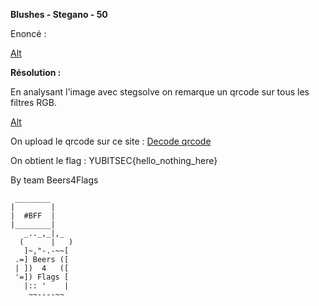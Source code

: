 **Blushes - Stegano - 50**

Enoncé :


[Alt](img/indir.png)


__Résolution :__

En analysant l'image avec stegsolve on remarque un qrcode sur tous les filtres RGB.


[Alt](img/solved.bmp)

On upload le qrcode sur ce site :
[Decode qrcode](https://zxing.org/)


On obtient le flag : 
YUBITSEC{hello_nothing_here}

By team Beers4Flags


```
 ________
|        |
|  #BFF  |
|________|
   _.._,_|,_
  (      |   )
   ]~,"-.-~~[
 .=] Beers ([
 | ])  4   ([
 '=]) Flags [
   |:: '    |
    ~~----~~
```
